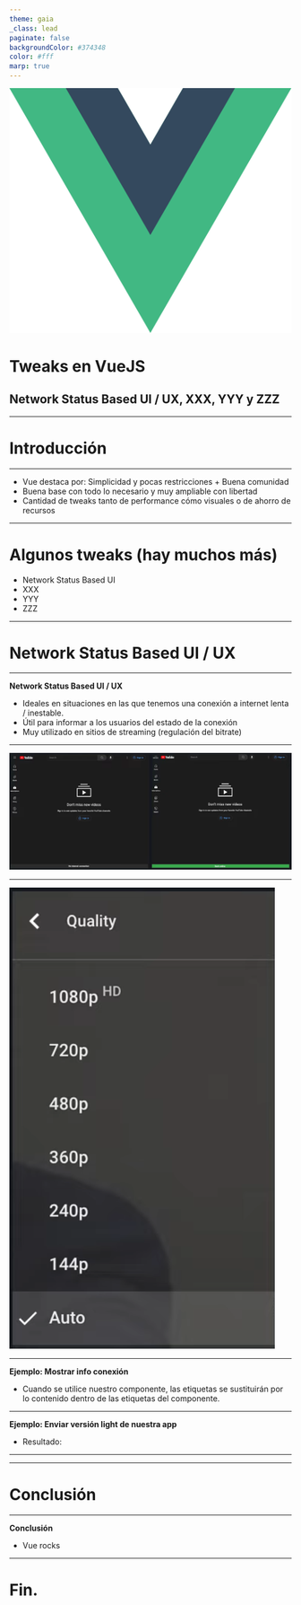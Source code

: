 ```yaml
---
theme: gaia
_class: lead
paginate: false
backgroundColor: #374348
color: #fff
marp: true
---
```


![bg w:480](./assets/VueLogo.svg)

# Tweaks en VueJS

## Network Status Based UI / UX, XXX, YYY y ZZZ

---

<!-- _class: lead -->

# Introducción

---

<!-- _class: lead -->

-   Vue destaca por: Simplicidad y pocas restricciones + Buena comunidad
-   Buena base con todo lo necesario y muy ampliable con libertad
-   Cantidad de tweaks tanto de performance cómo visuales o de ahorro de recursos

---

<!-- _class: lead -->

# Algunos tweaks (hay muchos más)

-   Network Status Based UI
-   XXX
-   YYY
-   ZZZ

---

<!-- _class: lead -->

# Network Status Based UI / UX

---

**Network Status Based UI / UX**

-   Ideales en situaciones en las que tenemos una conexión a internet lenta / inestable.
-   Útil para informar a los usuarios del estado de la conexión
-   Muy utilizado en sitios de streaming (regulación del bitrate)

---

![bg w:1200](./assets/1.png)

---

![bg w:400](./assets/2.png)

---

**Ejemplo: Mostrar info conexión**

<!-- ```javascript
<div class="container">
    <h2>Vue slots</h2>
    <slot></slot>
</div>
``` -->

-   Cuando se utilice nuestro componente, las etiquetas <slot></slot> se sustituirán por lo contenido dentro de las etiquetas del componente.

---

**Ejemplo: Enviar versión light de nuestra app**

<!-- ```javascript
<contenedor-demo>
    <p>Este contenido se inyectará en el slot</p>
    <otro-componente></otro-componente>
</contenedor-demo>
``` -->

-   Resultado:

---

---

<!-- _class: lead -->

# Conclusión

---

**Conclusión**

-   Vue rocks

---

<!-- _class: lead -->

# Fin.
